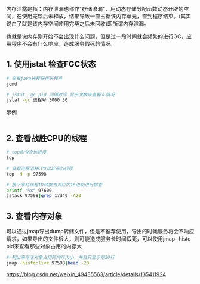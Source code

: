内存泄露是指：内存泄漏也称作"存储渗漏"，用动态存储分配函数动态开辟的空间，在使用完毕后未释放，结果导致一直占据该内存单元，直到程序结束。(其实说白了就是该内存空间使用完毕之后未回收)即所谓内存泄漏。

也就是说内存刚开始不会出现什么问题，但是过一段时间就会频繁的进行GC，应用程序不会有什么响应，造成服务假死的情况

## 1. 使用jstat 检查FGC状态
```bash
# 查看java进程获得进程号
jcmd 

# jstat -gc pid 间隔时间 显示次数来查看GC情况
jstat -gc 进程号 3000 30
```
示例
```bash

```

## 2. 查看战胜CPU的线程
```bash
# top命令查询进度
top

# 查看进程消耗CPU比较高的线程
top -H -p 97598

# 接下来将线程ID转换为对应的16进制进行排查
printf "%x" 97600
jstack 97598|grep 17d40 -A20
```

## 3. 查看内存对象
可以通过jmap导出dump转储文件，但是不推荐使用，导出的时候服务将会不响应请求，如果导出的文件很大，则可能造成服务长时间假死，可以使用jmap -histo pid来查看那些对象占用的内存大
```bash
# 列出来存活对象占用的内存大小，并且只显示前20行
jmap -histo:live 97598|head -20
```

https://blog.csdn.net/weixin_49435563/article/details/135411924

